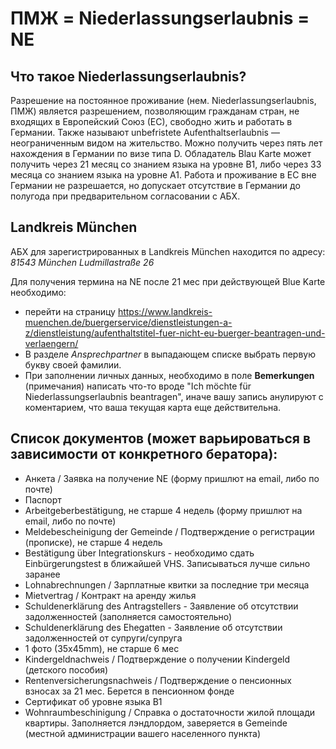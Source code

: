 # ПМЖ = Niederlassungserlaubnis = NE
## Что такое Niederlassungserlaubnis?
Разрешение на постоянное проживание (нем. Niederlassungserlaubnis, ПМЖ) является разрешением, позволяющим гражданам стран, не входящих в Европейский Союз (ЕС), свободно жить и работать в Германии. Также называют unbefristete Aufenthaltserlaubnis — неограниченным видом на жительство. Можно получить через пять лет нахождения в Германии по визе типа D. Обладатель Blau Karte может получить через 21 месяц со знанием языка на уровне B1, либо через 33 месяца со знанием языка на уровне А1. Работа и проживание в ЕС вне Германии не разрешается, но допускает отсутствие в Германии до полугода при предварительном согласовании с АБХ.

## Landkreis München
АБХ для зарегистрированных в Landkreis München находится по адресу: *81543 München Ludmillastraße 26*

Для получения термина на NE после 21 мес при действующей Blue Karte необходимо:
- перейти на страницу https://www.landkreis-muenchen.de/buergerservice/dienstleistungen-a-z/dienstleistung/aufenthaltstitel-fuer-nicht-eu-buerger-beantragen-und-verlaengern/
- В разделе *Ansprechpartner* в выпадающем списке выбрать первую букву своей фамилии.
- При заполнении личных данных, необходимо в поле **Bemerkungen** (примечания) написать что-то вроде "Ich möchte für Niederlassungserlaubnis beantragen", иначе вашу запись анулируют с коментарием, что ваша текущая карта еще действительна.

## Список документов (может варьироваться в зависимости от конкретного бератора):
- Анкета / Заявка на получение NE (форму пришлют на email, либо по почте)
- Паспорт
- Arbeitgeberbestätigung, не старше 4 недель (форму пришлют на email, либо по почте)
- Meldebescheinigung der Gemeinde / Подтверждение о регистрации (прописке), не старше 4 недель 
- Bestätigung über Integrationskurs - необходимо сдать Einbürgerungstest в ближайшей VHS. Записываться лучше сильно заранее
- Lohnabrechnungen / Зарплатные квитки за последние три месяца
- Mietvertrag / Контракт на аренду жилья
- Schuldenerklärung des Antragstellers - Заявление об отсутствии задолженностей (заполняется самостоятельно)
- Schuldenerklärung des Ehegatten - Заявление об отсутствии задолженностей от супруги/супруга
- 1 фото (35x45mm), не старше 6 мес
- Kindergeldnachweis / Подтверждение о получении Kindergeld (детского пособия)
- Rentenversicherungsnachweis / Подтверждение о пенсионных взносах за 21 мес. Берется в пенсионном фонде
- Сертификат об уровне языка B1
- Wohnraumbeschinigung / Справка о достаточности жилой площади квартиры. Заполняется лэндлордом, заверяется в Gemeinde (местной администрации вашего населенного пункта)
